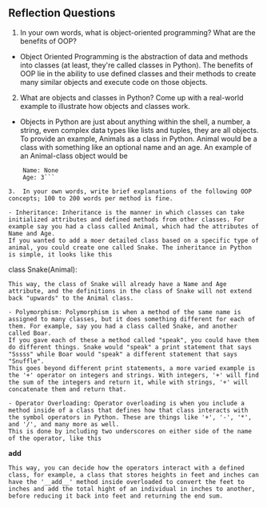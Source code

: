 ## Reflection Questions

1.	In your own words, what is object-oriented programming? What are the benefits of OOP?

 - Object Oriented Programming is the abstraction of data and methods into classes (at least, they're called classes in Python). 
 The benefits of OOP lie in the ability to use defined classes and their methods to create many similar objects and execute code on those objects.  

2.	What are objects and classes in Python? Come up with a real-world example to illustrate how objects and classes work.

 - Objects in Python are just about anything within the shell, a number, a string, even complex data types like lists and tuples, they are all objects.
 To provide an example, Animals as a class in Python. Animal would be a class with something like an optional name and an age. An example of an Animal-class object would be 
 ```Animal:
     Name: None
     Age: 3```

3.	In your own words, write brief explanations of the following OOP concepts; 100 to 200 words per method is fine. 

 - Inheritance: Inheritance is the manner in which classes can take initialized attributes and defined methods from other classes. For example say you had a class called Animal, which had the attributes of Name and Age.
 If you wanted to add a moer detailed class based on a specific type of animal, you could create one called Snake. The inheritance in Python is simple, it looks like this
 ```
 class Snake(Animal):
 ```
 This way, the class of Snake will already have a Name and Age attribute, and the definitions in the class of Snake will not extend back "upwards" to the Animal class.
 
 - Polymorphism: Polymorphism is when a method of the same name is assigned to many classes, but it does something different for each of them. For example, say you had a class called Snake, and another called Boar.
 If you gave each of these a method called "speak", you could have them do different things. Snake would "speak" a print statement that says "Sssss" while Boar would "speak" a different statement that says "Snuffle".
 This goes beyond different print statements, a more varied example is the '+' operator on integers and strings. With integers, '+' will find the sum of the integers and return it, while with strings, '+' will concatenate them and return that.
  
 - Operator Overloading: Operator overloading is when you include a method inside of a class that defines how that class interacts with the symbol operators in Python. These are things like '+', '-', '*', and '/', and many more as well.
 This is done by including two underscores on either side of the name of the operator, like this 
 ```
 __add__
 ```.
 This way, you can decide how the operators interact with a defined class, for example, a class that stores heights in feet and inches can have the '__add__' method inside overloaded to convert the feet to inches and add the total hight of an individual in inches to another, before reducing it back into feet and returning the end sum.
